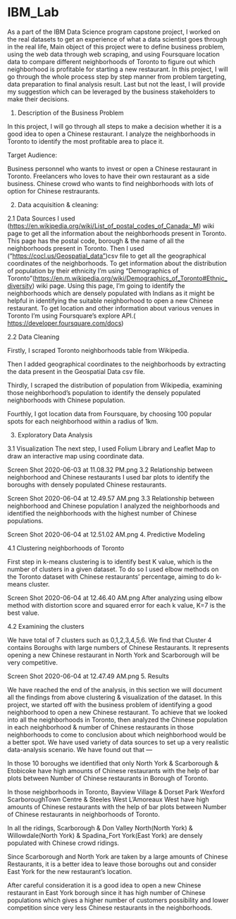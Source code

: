 # IBM_Lab
As a part of the IBM Data Science program capstone project, I worked on the real datasets to get an experience of what a data scientist goes through in the real life, Main object of this project were to define business problem, using the web data through web scraping, and using Foursquare location data to compare different neighborhoods of Toronto to figure out which neighborhood is profitable for starting a new restaurant. In this project, I will go through the whole process step by step manner from problem targeting, data preparation to final analysis result. Last but not the least, I will provide my suggestion which can be leveraged by the business stakeholders to make their decisions.

1. Description of the Business Problem

In this project, I will go through all steps to make a decision whether it is a good idea to open a Chinese restaurant.
I analyze the neighborhoods in Toronto to identify the most profitable area to place it.


Target Audience:

Business personnel who wants to invest or open a Chinese restaurant in Toronto.
Freelancers who loves to have their own restaurant as a side business.
Chinese crowd who wants to find neighborhoods with lots of option for Chinese restraurants.

2. Data acquisition & cleaning:

2.1 Data Sources
I used (https://en.wikipedia.org/wiki/List_of_postal_codes_of_Canada:_M) wiki page to get all the information about the neighborhoods present in Toronto. This page has the postal code, borough & the name of all the neighborhoods present in Toronto.
Then I used (“https://cocl.us/Geospatial_data”)csv file to get all the geographical coordinates of the neighborhoods.
To get information about the distribution of population by their ethnicity I’m using “Demographics of Toronto”(https://en.m.wikipedia.org/wiki/Demographics_of_Toronto#Ethnic_diversity) wiki page. Using this page, I’m going to identify the neighborhoods which are densely populated with Indians as it might be helpful in identifying the suitable neighborhood to open a new Chinese restaurant.
To get location and other information about various venues in Toronto I’m using Foursquare’s explore API.( https://developer.foursquare.com/docs)

2.2 Data Cleaning

Firstly, I scraped Toronto neighborhoods table from Wikipedia.

Then I added geographical coordinates to the neighborhoods by extracting the data present in the Geospatial Data csv file.

Thirdly, I scraped the distribution of population from Wikipedia, examining those neighborhood’s population to identify the densely populated neighborhoods with Chinese population.

Fourthly, I got location data from Foursquare, by choosing 100 popular spots for each neighborhood within a radius of 1km.

3. Exploratory Data Analysis

3.1 Visualization
The next step, I used Folium Library and Leaflet Map to draw an interactive map using coordinate data.

Screen Shot 2020-06-03 at 11.08.32 PM.png
3.2 Relationship between neighborhood and Chinese restaurants
I used bar plots to identify the boroughs with densely populated Chinese restaurants.

Screen Shot 2020-06-04 at 12.49.57 AM.png
3.3 Relationship between neighborhood and Chinese population
I analyzed the neighborhoods and identified the neighborhoods with the highest number of Chinese populations.

Screen Shot 2020-06-04 at 12.51.02 AM.png
4. Predictive Modeling

4.1 Clustering neighborhoods of Toronto

First step in k-means clustering is to identify best K value, which is the number of clusters in a given dataset. To do so I used elbow methods on the Toronto dataset with Chinese restaurants’ percentage, aiming to do k-means cluster.

Screen Shot 2020-06-04 at 12.46.40 AM.png
After analyzing using elbow method with distortion score and squared error for each k value, K=7 is the best value.

4.2 Examining the clusters

We have total of 7 clusters such as 0,1,2,3,4,5,6. 
We find that Cluster 4 contains Boroughs with large numbers of Chinese Restaurants. It represents opening a new Chinese restaurant in North York and Scarborough will be very competitive.

Screen Shot 2020-06-04 at 12.47.49 AM.png
5. Results

We have reached the end of the analysis, in this section we will document all the findings from above clustering & visualization of the dataset. In this project, we started off with the business problem of identifying a good neighborhood to open a new Chinese restaurant. To achieve that we looked into all the neighborhoods in Toronto, then analyzed the Chinese population in each neighborhood & number of Chinese restaurants in those neighborhoods to come to conclusion about which neighborhood would be a better spot. We have used variety of data sources to set up a very realistic data-analysis scenario. We have found out that —

In those 10 boroughs we identified that only North York & Scarborough & Etobicoke have high amounts of Chinese restaurants with the help of bar plots between Number of Chinese restaurants in Borough of Toronto.

In those neighborhoods in Toronto, Bayview Village & Dorset Park Wexford ScarboroughTown Centre & Steeles West L’Amoreaux West have high amounts of Chinese restaurants with the help of bar plots between Number of Chinese restaurants in neighborhoods of Toronto.

In all the ridings, Scarborough & Don Valley North(North York) & Willowdale(North York) & Spadina_Fort York(East York) are densely populated with Chinese crowd ridings.

Since Scarborough and North York are taken by a large amounts of Chinese Restaurants, it is a better idea to leave those boroughs out and consider East York for the new restaurant’s location.

After careful consideration it is a good idea to open a new Chinese restaurant in East York borough since it has high number of Chinese populations which gives a higher number of customers possibility and lower competition since very less Chinese restaurants in the neighborhoods.
